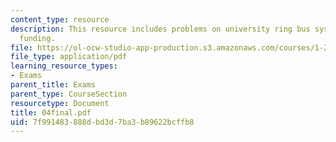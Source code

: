 ```yaml
---
content_type: resource
description: This resource includes problems on university ring bus system, and transportation
  funding.
file: https://ol-ocw-studio-app-production.s3.amazonaws.com/courses/1-221j-transportation-systems-fall-2004/7f991483888dbd3d7ba3b89622bcffb8_04final.pdf
file_type: application/pdf
learning_resource_types:
- Exams
parent_title: Exams
parent_type: CourseSection
resourcetype: Document
title: 04final.pdf
uid: 7f991483-888d-bd3d-7ba3-b89622bcffb8
---
```

